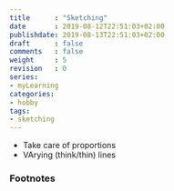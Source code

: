 ```yaml
---
title      : "Sketching"
date       : 2019-08-12T22:51:03+02:00
publishdate: 2019-08-13T22:51:03+02:00
draft      : false
comments   : false
weight     : 5
revision   : 0
series:
- myLearning
categories:
- hobby
tags:
- sketching
---
```


<!-- more -->
- Take care of proportions
- VArying (think/thin) lines

### Footnotes

[^1]:
[^2]:
